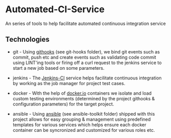 Automated-CI-Service
====================

An series of tools to help facilitate automated continuous integration service

## Technologies
* git - Using [githooks](http://git-scm.com/book/en/v2/Customizing-Git-Git-Hooks) (see git-hooks folder),
we bind git events such as commit, push etc and create events such as validating code commit using LINT'ing
tools or firing off a curl request to the jenkins service to start a new job based on some parameters.

* jenkins - The [Jenkins-CI](http://jenkins-ci.org) service helps facilitate continuous integration by
working as the job manager for project test cases.

* docker - With the help of [docker.io](http://docker.io) containers we isolate and load custom testing
environments (determined by the project githooks & configuration parameters) for the target project.

* ansible - Using [ansible](http://ansible.com) (see ansible-toolkit folder) shipped with this project allows for easy
grouping & management using predefined templates for various services which helps ensure each docker
container can be syncronized and customized for various roles etc.

